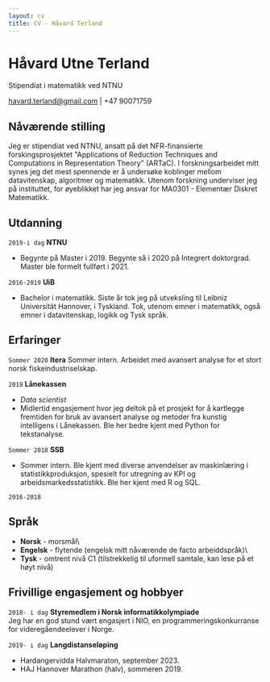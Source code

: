 ```yaml
---
layout: cv
title: CV - Håvard Terland
---
```

# Håvard Utne Terland
Stipendiat i matematikk ved NTNU

<div id="webaddress">
<a href="havard.terland@gmail.com">havard.terland@gmail.com</a> | +47 90071759
</div>


## Nåværende stilling

Jeg er stipendiat ved NTNU, ansatt på det NFR-finansierte forskingsprosjektet "Applications of Reduction Techniques and Computations in Representation Theory" (ARTaC). I forskningsarbeidet mitt synes jeg det mest spennende er å undersøke koblinger mellom datavitenskap, algoritmer og matematikk. Utenom forskning underviser jeg på instituttet, 
for øyeblikket har jeg ansvar for MA0301 - Elementær Diskret Matematikk. 

## Utdanning

`2019-i dag`
__NTNU__
 - Begynte på Master i 2019. Begynte så i 2020 på Integrert doktorgrad. Master ble formelt fullført i 2021.

`2016-2019`
__UiB__

- Bachelor i matematikk. Siste år tok jeg på utveksling til Leibniz Universität Hannover, i Tyskland. Tok, utenom emner i matematikk, også emner i datavitenskap, logikk og Tysk språk.

## Erfaringer

`Sommer 2020` **Itera** Sommer intern. Arbeidet med avansert analyse for et stort norsk fiskeindustriselskap. 

`2019`
__Lånekassen__ 
- *Data scientist*
- Midlertid engasjement hvor jeg deltok på et prosjekt for å kartlegge fremtiden for bruk av avansert analyse og metoder fra kunstig intelligens i Lånekassen. Ble her bedre kjent med Python for tekstanalyse.

`Sommer 2018` __SSB__
- Sommer intern. Ble kjent med diverse anvendelser av maskinlæring i statistikkproduksjon, spesielt for utregning av KPI og arbeidsmarkedsstatistikk. Ble her kjent med R og SQL.

`2016-2018` 

## Språk
- __Norsk__ - morsmål\
- __Engelsk__ - flytende (engelsk mitt nåværende de facto arbeiddspråk)\
- __Tysk__ - omtrent nivå C1 (tilstrekkelig til uformell samtale, kan lese på et høyt nivå)

## Frivillige engasjement og hobbyer

`2018- i dag`
__Styremedlem i Norsk informatikkolympiade__\
Jeg har en god stund vært engasjert i NIO, en programmeringskonkurranse for videregåendeelever i Norge.

`2019- i dag` __Langdistanseløping__ 
- Hardangervidda Halvmaraton, september 2023.
- HAJ Hannover Marathon (halv), sommeren 2019.





<!-- ### Footer

Last updated: May 2013 -->


